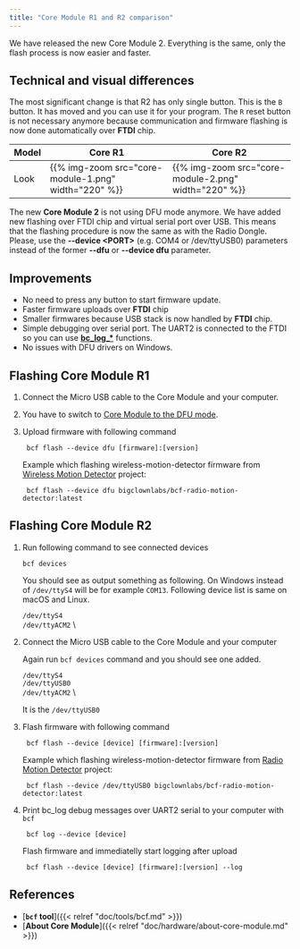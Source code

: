 ```yaml
---
title: "Core Module R1 and R2 comparison"
---
```


We have released the new Core Module 2. Everything is the same, only the flash process is now easier and faster.

## Technical and visual differences

The most significant change is that R2 has only single button. This is the `B` button. It has moved and you can use it for your program. The `R` reset button is not necessary anymore because communication and firmware flashing is now done automatically over **FTDI** chip.

|   Model  | Core R1  |  Core R2 |
|----------|----------|----------|
|   Look   | {{% img-zoom src="core-module-1.png" width="220" %}} | {{% img-zoom src="core-module-2.png" width="220" %}} |

The new <strong>Core Module 2</strong> is not using DFU mode anymore. We have added new flashing over FTDI chip and virtual serial port over USB.
This means that the flashing procedure is now the same as with the Radio Dongle. Please, use the <strong>--device &lt;PORT&gt;</strong> (e.g. COM4 or /dev/ttyUSB0) parameters instead of the former <strong>--dfu</strong> or <strong>--device dfu</strong> parameter.

## Improvements

- No need to press any button to start firmware update.
- Faster firmware uploads over **FTDI** chip
- Smaller firmwares because USB stack is now handled by **FTDI** chip.
- Simple debugging over serial port. The UART2 is connected to the FTDI so you can use [**bc\_log\_\***](http://sdk.bigclown.com/group__bc__log.html) functions.
- No issues with DFU drivers on Windows.

## Flashing Core Module R1

1. Connect the Micro USB cable to the Core Module and your computer.
2. You have to switch to [Core Module to the DFU mode](https://www.bigclown.com/doc/firmware/toolchain-guide/#switching-core-module-into-dfu-mode).
3. Upload firmware with following command

        bcf flash --device dfu [firmware]:[version]

    Example which flashing wireless-motion-detector firmware from [Wireless Motion Detector](https://www.bigclown.com/doc/projects/radio-motion-detector/) project:

        bcf flash --device dfu bigclownlabs/bcf-radio-motion-detector:latest

## Flashing Core Module R2

1. Run following command to see connected devices

    ```
    bcf devices
    ```
    You should see as output something as following. On Windows instead of `/dev/ttyS4` will be for example `COM13`. Following device list is same on macOS and Linux.

     `/dev/ttyS4` \
     `/dev/ttyACM2` \

2. Connect the Micro USB cable to the Core Module and your computer

     Again run `bcf devices` command and you should see one added.

     `/dev/ttyS4` \
     `/dev/ttyUSB0` \
     `/dev/ttyACM2` \

     It is the `/dev/ttyUSB0`

3. Flash firmware with following command

        bcf flash --device [device] [firmware]:[version]

    Example which flashing wireless-motion-detector firmware from [Radio Motion Detector](https://www.bigclown.com/doc/projects/radio-motion-detector/) project:

        bcf flash --device /dev/ttyUSB0 bigclownlabs/bcf-radio-motion-detector:latest

4. Print bc_log debug messages over UART2 serial to your computer with `bcf`

        bcf log --device [device]

    Flash firmware and immediatelly start logging after upload

        bcf flash --device [device] [firmware]:[version] --log

## References

  * [**`bcf` tool**]({{< relref "doc/tools/bcf.md" >}})
  * [**About Core Module**]({{< relref "doc/hardware/about-core-module.md" >}})
